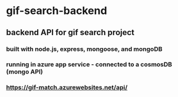 # gif-search-backend
## backend API for gif search project
### built with node.js, express, mongoose, and mongoDB
### running in azure app service - connected to a cosmosDB (mongo API)
### https://gif-match.azurewebsites.net/api/

